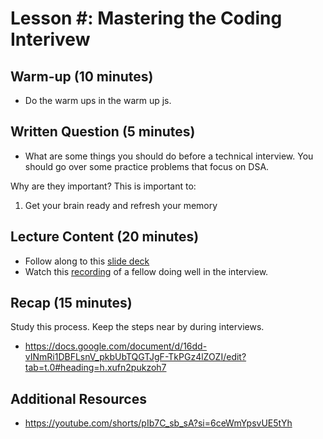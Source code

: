 # Lesson #: Mastering the Coding Interivew

## Warm-up (10 minutes)

- Do the warm ups in the warm up js.

## Written Question (5 minutes)

- What are some things you should do before a technical interview. 
You should go over some practice problems that focus on DSA.

Why are they important?
This is important to:
1. Get your brain ready and refresh your memory


## Lecture Content (20 minutes)

- Follow along to this [slide deck](https://docs.google.com/presentation/d/1I7JoEXo9AgCf6FMeGkVc214wPF2YY4ZqQiAjM8pgYlM/edit?usp=sharing)
- Watch this [recording](https://us06web.zoom.us/rec/play/oE4d5S0YFNsSc0_w7XmX11ViJDF8U8cYtVYvDx_IuVZ57OhgyNcFG06M9sSmWMAQLaEPhjsjnHCczt5b.NrLV7wVpcDvlAu31?autoplay=true&startTime=1729607670000) of a fellow doing well in the interview.

## Recap (15 minutes)

Study this process. Keep the steps near by during interviews.

- https://docs.google.com/document/d/16dd-vINmRi1DBFLsnV_pkbUbTQGTJgF-TkPGz4lZOZI/edit?tab=t.0#heading=h.xufn2pukzoh7

## Additional Resources

- https://youtube.com/shorts/pIb7C_sb_sA?si=6ceWmYpsvUE5tYh
